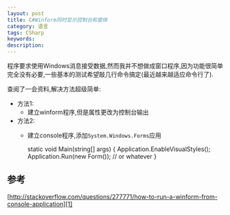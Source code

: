 ```yaml
---
layout: post
title: C#Winform同时显示控制台和窗体
category: 语言
tags: CSharp
keywords: 
description: 
---
```


程序要求使用Windows消息接受数据,然而我并不想做成窗口程序,因为功能很简单完全没有必要,一些基本的测试希望敲几行命令搞定(最近越来越适应命令行了).

查阅了一会资料,解决方法超级简单:

* 方法1:
	* 建立winform程序,但是属性更改为控制台输出
* 方法2:
	* 建立console程序,添加`System.Windows.Forms`应用

		static void Main(string[] args)
		{
			Application.EnableVisualStyles();
			Application.Run(new Form()); // or whatever
		}

## 参考
[http://stackoverflow.com/questions/277771/how-to-run-a-winform-from-console-application][1]

[1]:	http://stackoverflow.com/questions/277771/how-to-run-a-winform-from-console-application